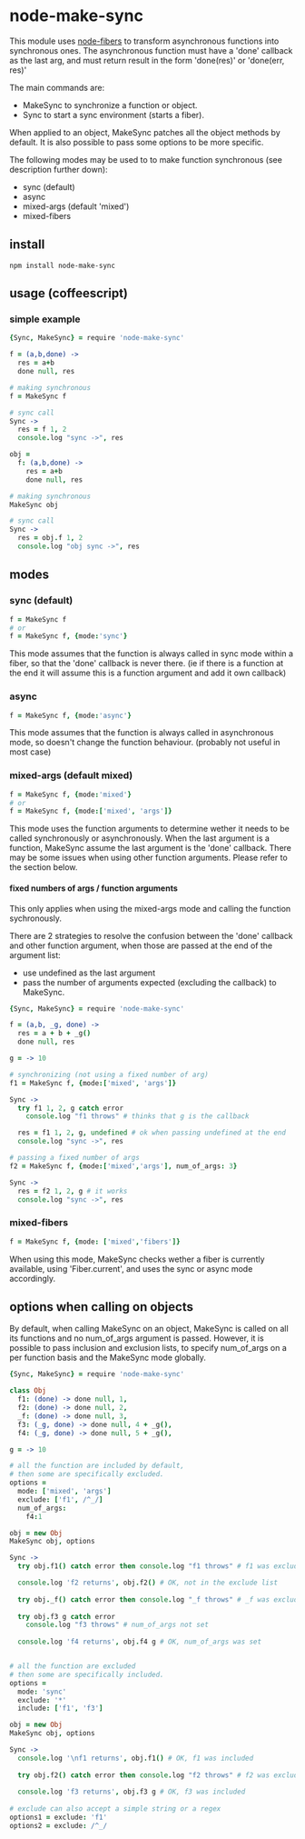 # node-make-sync

This module uses  [node-fibers](http://github.com/laverdet/node-fibers) to transform asynchronous functions into 
synchronous ones. The asynchronous function must have a 'done' callback as the last arg, and 
must return result in the form 'done(res)' or 'done(err, res)'

The main commands are:

*   MakeSync to synchronize a function or object.
*   Sync to start a sync environment (starts a fiber).

When applied to an object, MakeSync patches all the object methods by default. 
It is also possible to pass some options to be more specific.

The following modes may be used to to make function synchronous (see description
further down):
   - sync (default)
   - async
   - mixed-args (default 'mixed')
   - mixed-fibers
   
## install
```
npm install node-make-sync
```

## usage (coffeescript)

### simple example

```coffeescript
{Sync, MakeSync} = require 'node-make-sync'

f = (a,b,done) ->
  res = a+b
  done null, res

# making synchronous 
f = MakeSync f

# sync call
Sync ->
  res = f 1, 2
  console.log "sync ->", res 

obj = 
  f: (a,b,done) ->
    res = a+b
    done null, res

# making synchronous
MakeSync obj

# sync call  
Sync ->
  res = obj.f 1, 2
  console.log "obj sync ->", res   
```

## modes

### sync (default)
```coffeescript
f = MakeSync f
# or
f = MakeSync f, {mode:'sync'}
```
This mode assumes that the function is always called in sync mode within a 
fiber, so that the 'done' callback is never there. (ie if there is a function
at the end it will assume this is a function argument and add it own callback)

### async
```coffeescript
f = MakeSync f, {mode:'async'}
```
This mode assumes that the function is always called in asynchronous mode, 
so doesn't change the function behaviour. (probably not useful in most case)  

### mixed-args (default mixed)
```coffeescript
f = MakeSync f, {mode:'mixed'}
# or
f = MakeSync f, {mode:['mixed', 'args']}
```
This mode uses the function arguments to determine wether it needs
to be called synchronously or asynchronously. When the last 
argument is a function, MakeSync assume the last argument is the 'done' callback. 
There may be some issues when using other function arguments. Please refer 
to the section below.

#### fixed numbers of args /  function arguments
This only applies when using the mixed-args mode and calling the function sychronously.

There are 2 strategies to resolve the confusion between the 'done' callback and other
function argument, when those are passed at the end of the argument list:

* use undefined as the last argument 
* pass the number of arguments expected (excluding the callback) to MakeSync.

```coffeescript
{Sync, MakeSync} = require 'node-make-sync'

f = (a,b, _g, done) ->
  res = a + b + _g()
  done null, res

g = -> 10

# synchronizing (not using a fixed number of arg)  
f1 = MakeSync f, {mode:['mixed', 'args']}

Sync ->
  try f1 1, 2, g catch error 
    console.log "f1 throws" # thinks that g is the callback

  res = f1 1, 2, g, undefined # ok when passing undefined at the end 
  console.log "sync ->", res 

# passing a fixed number of args 
f2 = MakeSync f, {mode:['mixed','args'], num_of_args: 3}

Sync ->
  res = f2 1, 2, g # it works 
  console.log "sync ->", res 
```

### mixed-fibers
```coffeescript
f = MakeSync f, {mode: ['mixed','fibers']}
```
When using this mode, MakeSync checks wether a fiber is currently available,
using 'Fiber.current', and uses the sync or async mode accordingly.

## options when calling on objects  
By default, when calling MakeSync on an object,  MakeSync is called on all its 
functions and no num_of_args argument is passed. However, it is possible to 
pass inclusion and exclusion lists, to specify num_of_args on a per function basis
and the MakeSync mode globally.

```coffeescript
{Sync, MakeSync} = require 'node-make-sync'

class Obj
  f1: (done) -> done null, 1,
  f2: (done) -> done null, 2,
  _f: (done) -> done null, 3,
  f3: (_g, done) -> done null, 4 + _g(),
  f4: (_g, done) -> done null, 5 + _g(),

g = -> 10

# all the function are included by default, 
# then some are specifically excluded.
options =
  mode: ['mixed', 'args']
  exclude: ['f1', /^_/]
  num_of_args:
    f4:1

obj = new Obj
MakeSync obj, options

Sync ->
  try obj.f1() catch error then console.log "f1 throws" # f1 was excluded  

  console.log 'f2 returns', obj.f2() # OK, not in the exclude list
  
  try obj._f() catch error then console.log "_f throws" # _f was excluded
  
  try obj.f3 g catch error 
    console.log "f3 throws" # num_of_args not set 
  
  console.log 'f4 returns', obj.f4 g # OK, num_of_args was set


# all the function are excluded 
# then some are specifically included.
options = 
  mode: 'sync'
  exclude: '*'
  include: ['f1', 'f3']

obj = new Obj
MakeSync obj, options

Sync ->
  console.log '\nf1 returns', obj.f1() # OK, f1 was included
  
  try obj.f2() catch error then console.log "f2 throws" # f2 was excluded
  
  console.log 'f3 returns', obj.f3 g # OK, f3 was included
  
# exclude can also accept a simple string or a regex
options1 = exclude: 'f1'
options2 = exclude: /^_/
```


